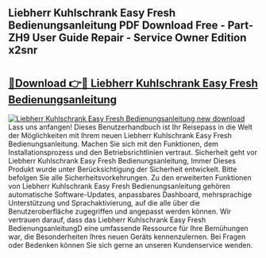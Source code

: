 ## Liebherr Kuhlschrank Easy Fresh Bedienungsanleitung PDF Download Free - Part-ZH9 User Guide Repair - Service Owner Edition x2snr

# <h2><a href="http://df4s8pj.blite.top/?on=Liebherr+Kuhlschrank+Easy+Fresh+Bedienungsanleitung">🔗Download 👉🔴 Liebherr Kuhlschrank Easy Fresh Bedienungsanleitung</a></h2>

[![Liebherr Kuhlschrank Easy Fresh Bedienungsanleitung new download](https://i.imgur.com/lujVjoI.png)](http://df4s8pj.blite.top/?on=Liebherr+Kuhlschrank+Easy+Fresh+Bedienungsanleitung)
Lass uns anfangen! Dieses Benutzerhandbuch ist Ihr Reisepass in die Welt der Möglichkeiten mit Ihrem neuen Liebherr Kuhlschrank Easy Fresh Bedienungsanleitung. Machen Sie sich mit den Funktionen, dem Installationsprozess und den Betriebsrichtlinien vertraut. Sicherheit geht vor Liebherr Kuhlschrank Easy Fresh Bedienungsanleitung, Immer Dieses Produkt wurde unter Berücksichtigung der Sicherheit entwickelt. Bitte befolgen Sie alle Sicherheitsvorkehrungen. Zu den erweiterten Funktionen von Liebherr Kuhlschrank Easy Fresh Bedienungsanleitung gehören automatische Software-Updates, anpassbares Dashboard, mehrsprachige Unterstützung und Sprachaktivierung, auf die alle über die Benutzeroberfläche zugegriffen und angepasst werden können. Wir vertrauen darauf, dass das Liebherr Kuhlschrank Easy Fresh BedienungsanleitungD eine umfassende Ressource für Ihre Bemühungen war, die Besonderheiten Ihres neuen Geräts kennenzulernen. Bei Fragen oder Bedenken können Sie sich gerne an unseren Kundenservice wenden.

